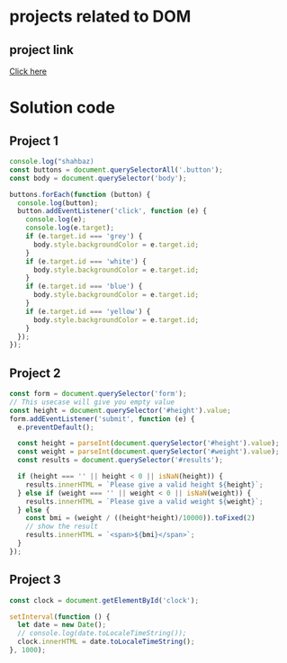 # projects related to DOM

## project link
[Click here](https://stackblitz.com/edit/dom-project-chaiaurcode-mah9e3?file=1-colorChanger%2Fchaiaurcode.js,1-colorChanger%2Findex.html)

# Solution code

## Project 1

```javascript
console.log("shahbaz)
const buttons = document.querySelectorAll('.button');
const body = document.querySelector('body');

buttons.forEach(function (button) {
  console.log(button);
  button.addEventListener('click', function (e) {
    console.log(e);
    console.log(e.target);
    if (e.target.id === 'grey') {
      body.style.backgroundColor = e.target.id;
    }
    if (e.target.id === 'white') {
      body.style.backgroundColor = e.target.id;
    }
    if (e.target.id === 'blue') {
      body.style.backgroundColor = e.target.id;
    }
    if (e.target.id === 'yellow') {
      body.style.backgroundColor = e.target.id;
    }
  });
});

```
## Project 2 

```javascript
const form = document.querySelector('form');
// This usecase will give you empty value
const height = document.querySelector('#height').value;
form.addEventListener('submit', function (e) {
  e.preventDefault();

  const height = parseInt(document.querySelector('#height').value);
  const weight = parseInt(document.querySelector('#weight').value);
  const results = document.querySelector('#results');

  if (height === '' || height < 0 || isNaN(height)) {
    results.innerHTML = `Please give a valid height ${height}`;
  } else if (weight === '' || weight < 0 || isNaN(weight)) {
    results.innerHTML = `Please give a valid weight ${weight}`;
  } else {
    const bmi = (weight / ((height*height)/10000)).toFixed(2)
    // show the result
    results.innerHTML = `<span>${bmi}</span>`;
  }
});

```

## Project 3

```Javascript
const clock = document.getElementById('clock');

setInterval(function () {
  let date = new Date();
  // console.log(date.toLocaleTimeString());
  clock.innerHTML = date.toLocaleTimeString();
}, 1000);

```